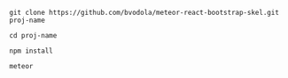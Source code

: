 `git clone https://github.com/bvodola/meteor-react-bootstrap-skel.git proj-name`

`cd proj-name`

`npm install`

`meteor`
